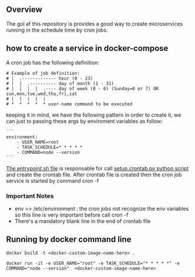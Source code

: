 ## Overview
The gol af this repository is provides a good way to create microservices
running in the schedule time by cron jobs.

## how to create a service in docker-compose

A cron job has the following definition:

    # Example of job definition:
    # |  .------------- hour (0 - 23)
    # |  |  .---------- day of month (1 - 31)
    # |  |  |  |  .---- day of week (0 - 6) (Sunday=0 or 7) OR sun,mon,tue,wed,thu,fri,sat
    # |  |  |  |  |
    # *  *  *  *  * user-name command to be executed

keeping it in mind, we have the following pattern <schedule-time> <user-name> <command-to-be-executed>
in order to create it, we can just to passing these args by enviroment variables as follow:

    ´´´
    environment:
        - USER_NAME=root
        - TASK_SCHEDULE=* * * * *
        - COMMAND=node --version 
    ´´´

[The entrypoint.sh file](entrypoint.sh) is responsable for call [setup.crontab.py python script](setup.crontab.py) and create
the crontab file. After crontab file is created then the cron job service is started by command 
    cron -f

### Important Notes

* env >> /etc/environment : the cron jobs not recognize the env variables so this line is very important before call cron -f
* There's a mandatory blank line in the end of crontab file

## Running by docker command line

    docker build -t <docker-custom-image-name-here> .

    docker run -it -e USER_NAME="root" -e TASK_SCHEDULE="* * * * *" -e COMMAND="node --version"  <docker-custom-image-name-here>

